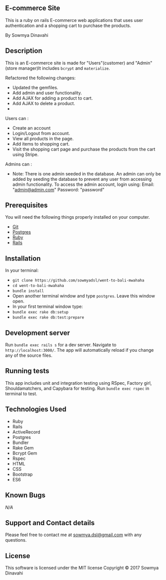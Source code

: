 ## E-commerce Site

This is a ruby on rails E-commerce web applications that uses user authentication and a shopping cart to purchase the products.

By Sowmya Dinavahi

## Description
This is an E-commerce site is made for "Users"(customer) and "Admin" (store manager)It includes `bcrypt` and `materialize`.

Refactored the following changes:

* Updated the gemfiles.
* Add admin and user functionality.
* Add AJAX for adding a product to cart.
* Add AJAX to delete a product.
* 

Users can :
* Create an account
* Login/Logout from account.
* View all products in the page.
* Add items to shopping cart.
* Visit the shopping cart page and purchase the products from the cart using Stripe.

Admins can :
* Note: There is one admin seeded in the database. An admin can only be added by seeding the database to prevent any user from accessing admin functionality. To access the admin account, login using:
Email: "admin@admin.com" Password: "password"


## Prerequisites

You will need the following things properly installed on your computer.

* [Git](https://git-scm.com/)
* [Postgres](https://www.postgresql.org/)
* [Ruby](https://www.ruby-lang.org/en/downloads/)
* [Rails](http://rubyonrails.org/)

## Installation

In your terminal:
* `git clone https://github.com/sowmyadsl/went-to-bali-mwahaha`
* `cd went-to-bali-mwahaha`
* `bundle install`
* Open another terminal window and type `postgres`.  Leave this window open.
* In your first terminal window type:
* `bundle exec rake db:setup`
* `bundle exec rake db:test:prepare`

## Development server

Run `bundle exec rails s` for a dev server. Navigate to `http://localhost:3000/`. The app will automatically reload if you change any of the source files.


## Running tests

This app includes unit and integration testing using RSpec, Factory girl, Shouldamatchers, and Capybara for testing.
Run `bundle exec rspec` in terminal to test.

## Technologies Used

* Ruby
* Rails
* ActiveRecord
* Postgres
* Bundler
* Rake Gem
* Bcrypt Gem
* Rspec
* HTML
* CSS
* Bootstrap
* ES6

## Known Bugs
_N/A_

## Support and Contact details

Please feel free to contact me at sowmya.dsl@gmail.com with any questions.

## License

This software is licensed under the MIT license Copyright © 2017 Sowmya Dinavahi
